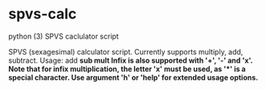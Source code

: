 # spvs-calc
python (3) SPVS caclulator script

SPVS (sexagesimal) calculator script.  Currently supports multiply, add, subtract.
Usage:
	add <a> <b>
	sub <a> <b>
	mult <a> <b>
Infix is also supported with '+', '-' and 'x'.
Note that for infix multiplication, the letter 'x' must be used, as '*' is a special character.
Use argument 'h' or 'help' for extended usage options.
